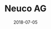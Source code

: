 ﻿---
title:          "Neuco AG"
date:           "2018-07-05"
draft:          false
robotsExclude:  true
forceNowrap:    false
---
